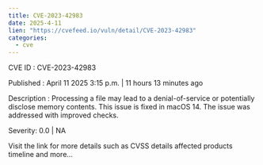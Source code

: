 ```yaml
---
title: CVE-2023-42983
date: 2025-4-11
lien: "https://cvefeed.io/vuln/detail/CVE-2023-42983"
categories:
  - cve
---
```


CVE ID : CVE-2023-42983

Published :  April 11
2025
3:15 p.m. | 11 hours
13 minutes ago

Description : Processing a file may lead to a denial-of-service or potentially disclose memory contents. This issue is fixed in macOS 14. The issue was addressed with improved checks.

Severity: 0.0 | NA

Visit the link for more details
such as CVSS details
affected products
timeline
and more...
